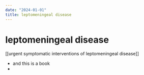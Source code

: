 ```yaml
---
date: "2024-01-01"
title: leptomeningeal disease
---
```



# leptomeningeal disease

[[urgent symptomatic interventions of leptomeningeal disease]]

- and this is a book
- 

